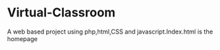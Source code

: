 # Virtual-Classroom
A web based project using php,html,CSS and javascript.Index.html is the homepage

